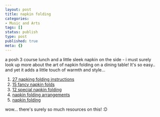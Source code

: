 ```yaml
---
layout: post
title: napkin folding
categories:
- Music and Arts
tags: []
status: publish
type: post
published: true
meta: {}
---
```

a posh 3 course lunch and a little sleek napkin on the side - i must surely look up more about the art of napkin folding on a dining table! It's so easy.. and yet it adds a little touch of warmth and style...

1. [27 napking folding instructions](http://www.napkinfoldingguide.com/)
2. [15 fancy napkin folds](http://kitchen.robbiehaf.com/NapkinFolds.html)
3. [12 special napkin folding](http://interiordec.about.com/od/napkinfolding/a/a_12napkinfolds.htm)
4. [napkin folding arrangements](http://www.weddingdetails.com/planning/napkins.cfm)
5. [napkin folding](http://www.napkinfolding.net/)

wow... there's surely so much resources on this! :D
